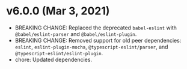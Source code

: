 # v6.0.0 (Mar 3, 2021)

 * BREAKING CHANGE: Replaced the deprecated `babel-eslint` with `@babel/eslint-parser` and
   `@babel/eslint-plugin`.
 * BREAKING CHANGE: Removed support for old peer dependencies: `eslint`, `eslint-plugin-mocha`,
   `@typescript-eslint/parser`, and `@typescript-eslint/eslint-plugin`.
 * chore: Updated dependencies.
